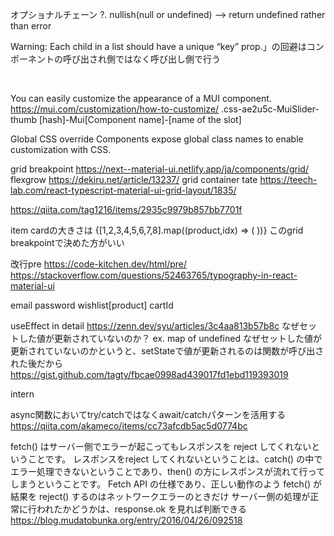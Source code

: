 オプショナルチェーン ?.
nullish(null or undefined) --> return undefined rather than error

Warning: Each child in a list should have a unique “key” prop.」の回避はコンポーネントの呼び出され側ではなく呼び出し側で行う

&nbsp;


You can easily customize the appearance of a MUI component.
https://mui.com/customization/how-to-customize/
.css-ae2u5c-MuiSlider-thumb
[hash]-Mui[Component name]-[name of the slot]

Global CSS override
Components expose global class names to enable customization with CSS.


grid breakpoint
https://next--material-ui.netlify.app/ja/components/grid/
flexgrow
https://dekiru.net/article/13237/
grid container tate
https://teech-lab.com/react-typescript-material-ui-grid-layout/1835/

https://qiita.com/tag1216/items/2935c9979b857bb7701f

item cardの大きさは 
        <Grid container justify="center" spacing={5} >
        {[1,2,3,4,5,6,7,8].map((product,idx) => (
            <Grid item key={idx} lg={3} >
            <Product />
            </Grid>
          ))}
        </Grid>
このgrid breakpointで決めた方がいい

改行pre
https://code-kitchen.dev/html/pre/
https://stackoverflow.com/questions/52463765/typography-in-react-material-ui

email
password
wishlist[product]
cartId


useEffect in detail
https://zenn.dev/syu/articles/3c4aa813b57b8c
なぜセットした値が更新されていないのか？
ex. map of undefined
なぜセットした値が更新されていないのかというと、setStateで値が更新されるのは関数が呼び出された後だから
https://gist.github.com/tagty/fbcae0998ad439017fd1ebd119393019

intern

async関数においてtry/catchではなくawait/catchパターンを活用する
https://qiita.com/akameco/items/cc73afcdb5ac5d0774bc

fetch() はサーバー側でエラーが起こってもレスポンスを reject してくれないということです。
レスポンスをreject してくれないということは、catch() の中でエラー処理できないということであり、then() の方にレスポンスが流れて行ってしまうということです。
Fetch API の仕様であり、正しい動作のよう
fetch() が結果を reject() するのはネットワークエラーのときだけ
サーバー側の処理が正常に行われたかどうかは、response.ok を見れば判断できる
https://blog.mudatobunka.org/entry/2016/04/26/092518